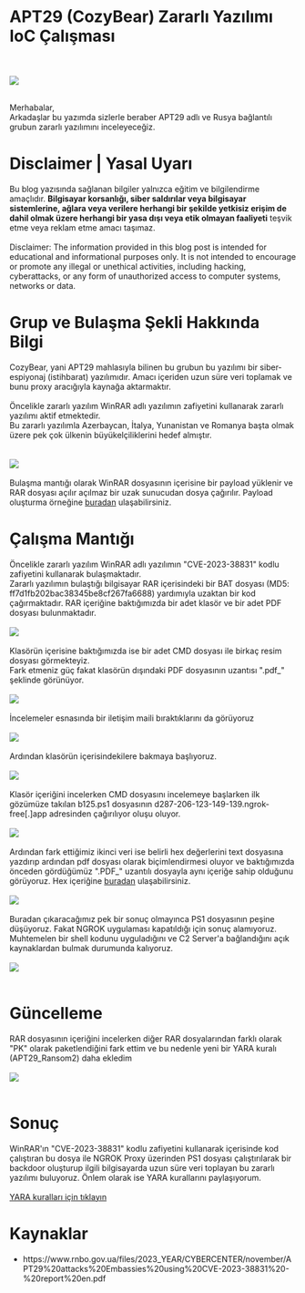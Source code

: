 # APT29 (CozyBear) Zararlı Yazılımı IoC Çalışması

<br><br>
<img src="russian_salad.png">
<br><br>
<p>
    Merhabalar,<br>
    Arkadaşlar bu yazımda sizlerle beraber APT29 adlı ve Rusya bağlantılı grubun zararlı yazılımını inceleyeceğiz.
</p>

# Disclaimer | Yasal Uyarı
<p>
  Bu blog yazısında sağlanan bilgiler yalnızca eğitim ve bilgilendirme amaçlıdır. <b>Bilgisayar korsanlığı, siber saldırılar veya bilgisayar sistemlerine, ağlara veya verilere herhangi bir şekilde yetkisiz erişim de dahil olmak üzere herhangi bir yasa dışı veya etik olmayan faaliyeti</b> teşvik etme veya reklam etme amacı taşımaz.
<br><br>
  Disclaimer: The information provided in this blog post is intended for educational and informational purposes only. It is not intended to encourage or promote any illegal or unethical activities, including hacking, cyberattacks, or any form of unauthorized access to computer systems, networks or data.
</p>

# Grup ve Bulaşma Şekli Hakkında Bilgi
<p>
    CozyBear, yani APT29 mahlasıyla bilinen bu grubun bu yazılımı bir siber-espiyonaj (istihbarat) yazılımıdır. Amacı içeriden uzun süre veri toplamak ve bunu proxy aracığıyla kaynağa aktarmaktır.
    <br><br>
    Öncelikle zararlı yazılım WinRAR adlı yazılımın zafiyetini kullanarak zararlı yazılımı aktif etmektedir.<br>
    Bu zararlı yazılımla Azerbaycan, İtalya, Yunanistan ve Romanya başta olmak üzere pek çok ülkenin büyükelçiliklerini hedef almıştır.<br>
    <br><br>
    <img src="target_countries.png">
    <br><br>
    Bulaşma mantığı olarak WinRAR dosyasının içerisine bir payload yüklenir ve RAR dosyası açılır açılmaz bir uzak sunucudan dosya çağırılır. Payload oluşturma örneğine <a href="https://packetstormsecurity.com/files/174573/WinRAR-Remote-Code-Execution.html">buradan</a> ulaşabilirsiniz.
</p>

# Çalışma Mantığı
<p>
    Öncelikle zararlı yazılım WinRAR adlı yazılımın "CVE-2023-38831" kodlu zafiyetini kullanarak bulaşmaktadır.<br>
    Zararlı yazılımın bulaştığı bilgisayar RAR içerisindeki bir BAT dosyası (MD5: ff7d1fb202bac38345be8cf267fa6688) yardımıyla uzaktan bir kod çağırmaktadır.
    RAR içeriğine baktığımızda bir adet klasör ve bir adet PDF dosyası bulunmaktadır.
    <br><br>
    <img src="rar_inside.png">
    <br><br>
    Klasörün içerisine baktığımızda ise bir adet CMD dosyası ile birkaç resim dosyası görmekteyiz.<br>
    Fark etmeniz güç fakat klasörün dışındaki PDF dosyasının uzantısı ".pdf_" şeklinde görünüyor.
    <br><br>
    <img src="rar_inside2.png">
    <br><br>
    İncelemeler esnasında bir iletişim maili bıraktıklarını da görüyoruz
    <br><br>
    <img src="contact_info.png">
    <br><br>
    Ardından klasörün içerisindekilere bakmaya başlıyoruz.
    <br><br>
    <img src="folder_inside.png">
    <br><br>
     Klasör içeriğini incelerken CMD dosyasını incelemeye başlarken ilk gözümüze takılan b125.ps1 dosyasının  d287-206-123-149-139.ngrok-free[.]app adresinden çağırılıyor oluşu oluyor.
    <br><br>
    <img src="cmd_inside.png">
    <br><br>
    Ardından fark ettiğimiz ikinci veri ise belirli hex değerlerini text dosyasına yazdırıp ardından pdf dosyası olarak biçimlendirmesi oluyor ve baktığımızda önceden gördüğümüz ".PDF_" uzantılı dosyayla aynı içeriğe sahip olduğunu görüyoruz. Hex içeriğine <a href="apt29_pdf.txt">buradan</a> ulaşabilirsiniz.
    <br><br>
    <img src="pdf_file.png">
    <br><br>
    Buradan çıkaracağımız pek bir sonuç olmayınca PS1 dosyasının peşine düşüyoruz. Fakat NGROK uygulaması kapatıldığı için sonuç alamıyoruz. Muhtemelen bir shell kodunu uyguladığını ve C2 Server'a bağlandığını açık kaynaklardan bulmak durumunda kalıyoruz.
    <br><br>
    <img src="ngrok_error.png">
    <br><br>
</p>

# Güncelleme
<p>
    RAR dosyasının içeriğini incelerken diğer RAR dosyalarından farklı olarak "PK" olarak paketlendiğini fark ettim ve bu nedenle yeni bir YARA kuralı (APT29_Ransom2) daha ekledim
    <br><br>
    <img src="normal_vs_cve.png">
    <br><br>
</p>

# Sonuç
<p>
    WinRAR'ın "CVE-2023-38831" kodlu zafiyetini kullanarak içerisinde kod çalıştıran bu dosya ile NGROK Proxy üzerinden PS1 dosyası çalıştırılarak bir backdoor oluşturup ilgili bilgisayarda uzun süre veri toplayan bu zararlı yazılımı buluyoruz. Önlem olarak ise YARA kurallarını paylaşıyorum.
    <br><br>
    <a href="apt29_rules.yara">YARA kuralları için tıklayın</a>
</p>

# Kaynaklar
<ul>
    <li>https://www.rnbo.gov.ua/files/2023_YEAR/CYBERCENTER/november/APT29%20attacks%20Embassies%20using%20CVE-2023-38831%20-%20report%20en.pdf</li>
</ul>